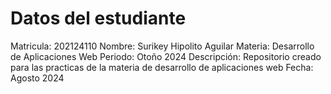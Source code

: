# Datos del estudiante
Matricula: 202124110 
Nombre: Surikey Hipolito Aguilar 
Materia: Desarrollo de Aplicaciones Web 
Periodo: Otoño 2024 
Descripción: Repositorio creado para las practicas de la materia de desarrollo de aplicaciones web 
Fecha: Agosto 2024
